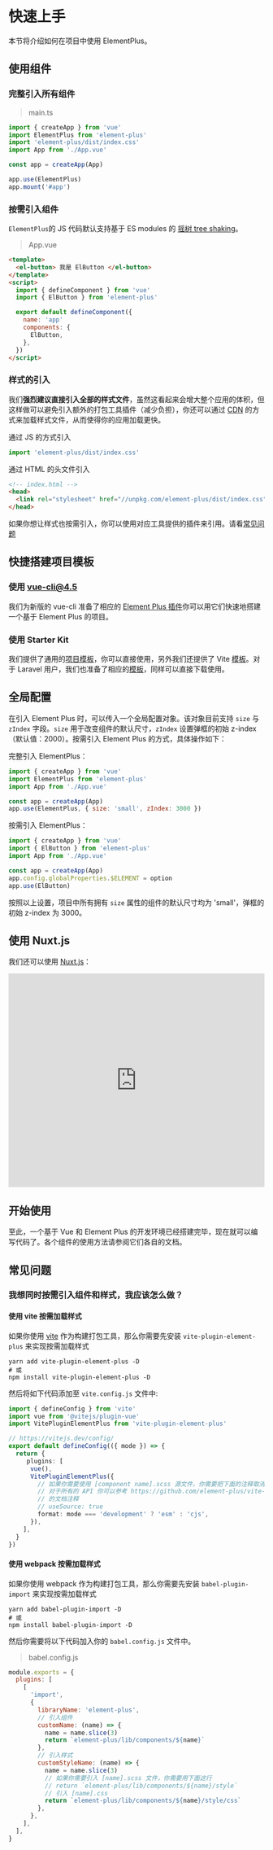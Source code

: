 # 快速上手

本节将介绍如何在项目中使用 ElementPlus。

## 使用组件

### 完整引入所有组件

> main.ts

```typescript
import { createApp } from 'vue'
import ElementPlus from 'element-plus'
import 'element-plus/dist/index.css'
import App from './App.vue'

const app = createApp(App)

app.use(ElementPlus)
app.mount('#app')
```

### 按需引入组件

`ElementPlus`的 JS 代码默认支持基于 ES modules 的 [摇树 tree shaking](https://webpack.js.org/guides/tree-shaking/)。

> App.vue

```html
<template>
  <el-button> 我是 ElButton </el-button>
</template>
<script>
  import { defineComponent } from 'vue'
  import { ElButton } from 'element-plus'

  export default defineComponent({
    name: 'app'
    components: {
      ElButton,
    },
  })
</script>
```

### 样式的引入

我们**强烈建议直接引入全部的样式文件**，虽然这看起来会增大整个应用的体积，但这样做可以避免引入额外的打包工具插件（减少负担），你还可以通过 [CDN](https://www.cloudflare.com/learning/cdn/what-is-a-cdn/)
的方式来加载样式文件，从而使得你的应用加载更快。

通过 JS 的方式引入

```typescript
import 'element-plus/dist/index.css'
```

通过 HTML 的头文件引入

```html
<!-- index.html -->
<head>
  <link rel="stylesheet" href="//unpkg.com/element-plus/dist/index.css" />
</head>
```

如果你想让样式也按需引入，你可以使用对应工具提供的插件来引用。请看[常见问题](/#/zh-CN/component/quickstart#chang-jian-wen-ti)

## 快捷搭建项目模板

### 使用 vue-cli@4.5

我们为新版的 vue-cli 准备了相应的
[Element Plus 插件](https://github.com/element-plus/vue-cli-plugin-element-plus)你可以用它们快速地搭建一个基于
Element Plus 的项目。

### 使用 Starter Kit

我们提供了通用的[项目模板](https://github.com/element-plus/element-plus-starter)，你可以直接使用，另外我们还提供了
Vite [模板](https://github.com/element-plus/element-plus-vite-starter)。对于
Laravel 用户，我们也准备了相应的[模板](https://github.com/element-plus/element-plus-in-laravel-starter)，同样可以直接下载使用。

## 全局配置

在引入 Element Plus 时，可以传入一个全局配置对象。该对象目前支持 `size` 与 `zIndex` 字段。`size`
用于改变组件的默认尺寸，`zIndex` 设置弹框的初始 z-index（默认值：2000）。按需引入 Element Plus 的方式，具体操作如下：

完整引入 ElementPlus：

```js
import { createApp } from 'vue'
import ElementPlus from 'element-plus'
import App from './App.vue'

const app = createApp(App)
app.use(ElementPlus, { size: 'small', zIndex: 3000 })
```

按需引入 ElementPlus：

```js
import { createApp } from 'vue'
import { ElButton } from 'element-plus'
import App from './App.vue'

const app = createApp(App)
app.config.globalProperties.$ELEMENT = option
app.use(ElButton)
```

按照以上设置，项目中所有拥有 `size` 属性的组件的默认尺寸均为 'small'，弹框的初始 z-index 为 3000。

## 使用 Nuxt.js

我们还可以使用 [Nuxt.js](https://nuxtjs.org)：

<div class="glitch-embed-wrap" style="height: 420px; width: 100%;">
  <iframe src="https://glitch.com/embed/#!/embed/nuxt-with-element?path=nuxt.config.js&previewSize=0&attributionHidden=true" alt="nuxt-with-element on glitch" style="height: 100%; width: 100%; border: 0;"></iframe>
</div>

## 开始使用

至此，一个基于 Vue 和 Element Plus 的开发环境已经搭建完毕，现在就可以编写代码了。各个组件的使用方法请参阅它们各自的文档。

## 常见问题

### 我想同时按需引入组件和样式，我应该怎么做？

#### 使用 vite 按需加载样式

如果你使用 [vite](https://vitejs.dev) 作为构建打包工具，那么你需要先安装 `vite-plugin-element-plus` 来实现按需加载样式

```shell
yarn add vite-plugin-element-plus -D
# 或
npm install vite-plugin-element-plus -D
```

然后将如下代码添加至 `vite.config.js` 文件中:

```typescript
import { defineConfig } from 'vite'
import vue from '@vitejs/plugin-vue'
import VitePluginElementPlus from 'vite-plugin-element-plus'

// https://vitejs.dev/config/
export default defineConfig(({ mode }) => {
  return {
     plugins: [
      vue(),
      VitePluginElementPlus({
        // 如果你需要使用 [component name].scss 源文件，你需要把下面的注释取消掉。
        // 对于所有的 API 你可以参考 https://github.com/element-plus/vite-plugin-element-plus
        // 的文档注释
        // useSource: true
        format: mode === 'development' ? 'esm' : 'cjs',
      }),
    ],
  }
})
```

#### 使用 webpack 按需加载样式

如果你使用 webpack 作为构建打包工具，那么你需要先安装 `babel-plugin-import` 来实现按需加载样式

```shell
yarn add babel-plugin-import -D
# 或
npm install babel-plugin-import -D
```

然后你需要将以下代码加入你的 `babel.config.js` 文件中。

> babel.config.js

```javascript
module.exports = {
  plugins: [
    [
      'import',
      {
        libraryName: 'element-plus',
        // 引入组件
        customName: (name) => {
          name = name.slice(3)
          return `element-plus/lib/components/${name}`
        },
        // 引入样式
        customStyleName: (name) => {
          name = name.slice(3)
          // 如果你需要引入 [name].scss 文件，你需要用下面这行
          // return `element-plus/lib/components/${name}/style`
          // 引入 [name].css
          return `element-plus/lib/components/${name}/style/css`
        },
      },
    ],
  ],
}
```
